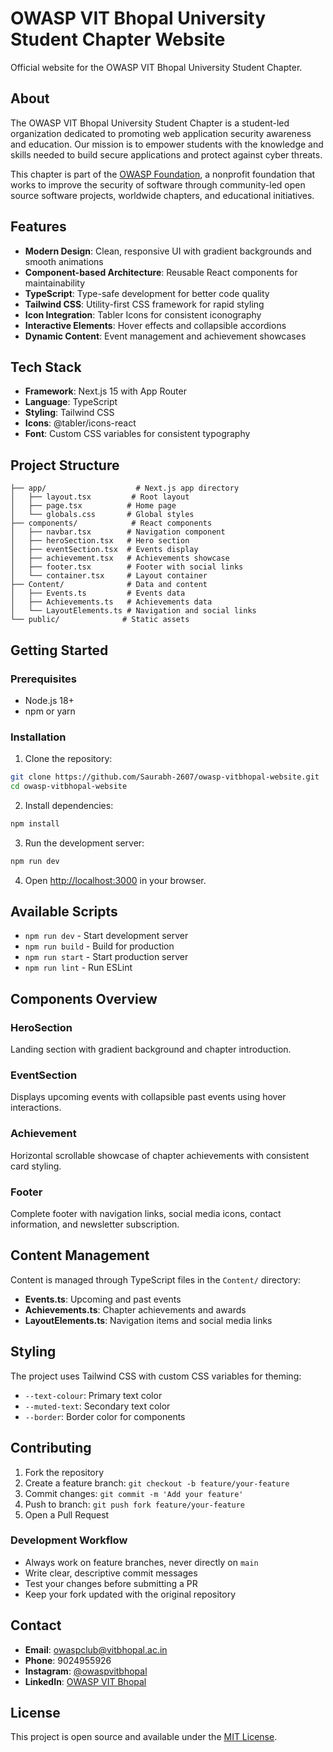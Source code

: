 # OWASP VIT Bhopal University Student Chapter Website

Official website for the OWASP VIT Bhopal University Student Chapter.

## About

The OWASP VIT Bhopal University Student Chapter is a student-led organization dedicated to promoting web application security awareness and education. Our mission is to empower students with the knowledge and skills needed to build secure applications and protect against cyber threats.

This chapter is part of the [OWASP Foundation](https://owasp.org/), a nonprofit foundation that works to improve the security of software through community-led open source software projects, worldwide chapters, and educational initiatives.

## Features

- **Modern Design**: Clean, responsive UI with gradient backgrounds and smooth animations
- **Component-based Architecture**: Reusable React components for maintainability
- **TypeScript**: Type-safe development for better code quality
- **Tailwind CSS**: Utility-first CSS framework for rapid styling
- **Icon Integration**: Tabler Icons for consistent iconography
- **Interactive Elements**: Hover effects and collapsible accordions
- **Dynamic Content**: Event management and achievement showcases

## Tech Stack

- **Framework**: Next.js 15 with App Router
- **Language**: TypeScript
- **Styling**: Tailwind CSS
- **Icons**: @tabler/icons-react
- **Font**: Custom CSS variables for consistent typography

## Project Structure

```
├── app/                    # Next.js app directory
│   ├── layout.tsx         # Root layout
│   ├── page.tsx          # Home page
│   └── globals.css       # Global styles
├── components/            # React components
│   ├── navbar.tsx        # Navigation component
│   ├── heroSection.tsx   # Hero section
│   ├── eventSection.tsx  # Events display
│   ├── achievement.tsx   # Achievements showcase
│   ├── footer.tsx        # Footer with social links
│   └── container.tsx     # Layout container
├── Content/              # Data and content
│   ├── Events.ts         # Events data
│   ├── Achievements.ts   # Achievements data
│   └── LayoutElements.ts # Navigation and social links
└── public/              # Static assets
```

## Getting Started

### Prerequisites

- Node.js 18+ 
- npm or yarn

### Installation

1. Clone the repository:
```bash
git clone https://github.com/Saurabh-2607/owasp-vitbhopal-website.git
cd owasp-vitbhopal-website
```

2. Install dependencies:
```bash
npm install
```

3. Run the development server:
```bash
npm run dev
```

4. Open [http://localhost:3000](http://localhost:3000) in your browser.

## Available Scripts

- `npm run dev` - Start development server
- `npm run build` - Build for production
- `npm run start` - Start production server
- `npm run lint` - Run ESLint

## Components Overview

### HeroSection
Landing section with gradient background and chapter introduction.

### EventSection
Displays upcoming events with collapsible past events using hover interactions.

### Achievement
Horizontal scrollable showcase of chapter achievements with consistent card styling.

### Footer
Complete footer with navigation links, social media icons, contact information, and newsletter subscription.

## Content Management

Content is managed through TypeScript files in the `Content/` directory:

- **Events.ts**: Upcoming and past events
- **Achievements.ts**: Chapter achievements and awards
- **LayoutElements.ts**: Navigation items and social media links

## Styling

The project uses Tailwind CSS with custom CSS variables for theming:

- `--text-colour`: Primary text color
- `--muted-text`: Secondary text color
- `--border`: Border color for components

## Contributing

1. Fork the repository
2. Create a feature branch: `git checkout -b feature/your-feature`
3. Commit changes: `git commit -m 'Add your feature'`
4. Push to branch: `git push fork feature/your-feature`
5. Open a Pull Request

### Development Workflow

- Always work on feature branches, never directly on `main`
- Write clear, descriptive commit messages
- Test your changes before submitting a PR
- Keep your fork updated with the original repository

## Contact

- **Email**: owaspclub@vitbhopal.ac.in
- **Phone**: 9024955926
- **Instagram**: [@owaspvitbhopal](https://www.instagram.com/owaspvitbhopal/)
- **LinkedIn**: [OWASP VIT Bhopal](https://www.linkedin.com/company/owasp-vit-bhopal/)

## License

This project is open source and available under the [MIT License](LICENSE).
